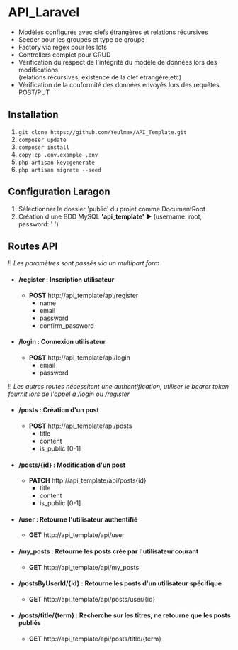 # API_Laravel
* Modèles configurés avec clefs étrangères et relations récursives
* Seeder pour les groupes et type de groupe
* Factory via regex pour les lots
* Controllers complet pour CRUD
* Vérification du respect de l'intégrité du modèle de données lors des modifications<br> (relations récursives, existence de la clef étrangère,etc)
* Vérification de la conformité des données envoyés lors des requêtes POST/PUT

## Installation
1. `git clone https://github.com/Yeulmax/API_Template.git`
2. `composer update`
3. `composer install`
4. `copy|cp .env.example .env`
5. `php artisan key:generate`
6. `php artisan migrate --seed`

## Configuration Laragon
1. Sélectionner le dossier 'public' du projet comme DocumentRoot
2. Création d'une BDD MySQL **'api_template'** ▶️ (username: root, password: ' ')

## Routes API
‼️  *Les paramètres sont passés via un multipart form*
* #### /register : Inscription utilisateur
  * **POST** http://api_template/api/register
    * name
    * email
    * password
    * confirm_password

* #### /login : Connexion utilisateur
  * **POST** http://api_template/api/login
    * email
    * password
    
‼️  *Les autres routes nécessitent une authentification,
utiliser le bearer token fournit lors de l'appel à /login ou /register*

* #### /posts : Création d'un post
  * **POST** http://api_template/api/posts
    * title
    * content
    * is_public [0-1]

* #### /posts/{id} : Modification d'un post
  * **PATCH** http://api_template/api/posts{id}
    * title
    * content
    * is_public [0-1]

* #### /user : Retourne l'utilisateur authentifié
  * **GET** http://api_template/api/user

* #### /my_posts : Retourne les posts crée par l'utilisateur courant
  * **GET** http://api_template/api/my_posts

* #### /postsByUserId/{id} : Retourne les posts d'un utilisateur spécifique
  * **GET** http://api_template/api/posts/user/{id}

* #### /posts/title/{term} : Recherche sur les titres, ne retourne que les posts publiés
  * **GET** http://api_template/api/posts/title/{term}
